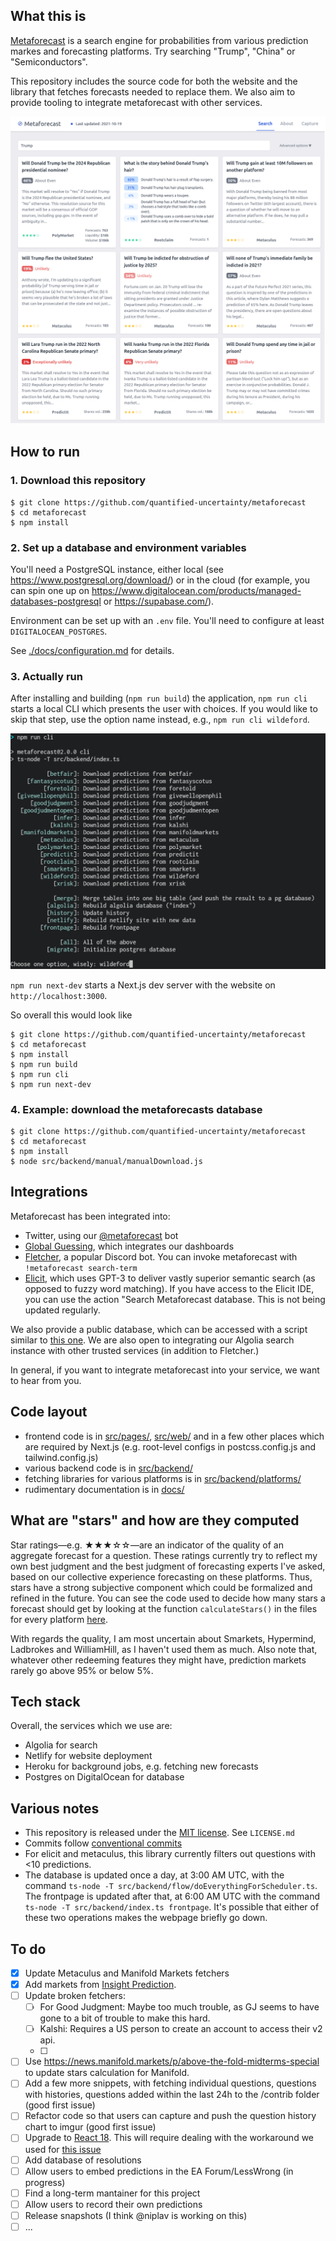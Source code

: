 ## What this is

[Metaforecast](https://metaforecast.org) is a search engine for probabilities from various prediction markes and forecasting platforms. Try searching "Trump", "China" or "Semiconductors".

This repository includes the source code for both the website and the library that fetches forecasts needed to replace them. We also aim to provide tooling to integrate metaforecast with other services.

[![](./public/screenshot-frontpage.png)](https://metaforecast.org)

## How to run

### 1. Download this repository

```
$ git clone https://github.com/quantified-uncertainty/metaforecast
$ cd metaforecast
$ npm install
```

### 2. Set up a database and environment variables

You'll need a PostgreSQL instance, either local (see https://www.postgresql.org/download/) or in the cloud (for example, you can spin one up on https://www.digitalocean.com/products/managed-databases-postgresql or https://supabase.com/).

Environment can be set up with an `.env` file. You'll need to configure at least `DIGITALOCEAN_POSTGRES`.

See [./docs/configuration.md](./docs/configuration.md) for details.

### 3. Actually run

After installing and building (`npm run build`) the application, `npm run cli` starts a local CLI which presents the user with choices. If you would like to skip that step, use the option name instead, e.g., `npm run cli wildeford`.

![](./public/screenshot-cli.png)

`npm run next-dev` starts a Next.js dev server with the website on `http://localhost:3000`.

So overall this would look like

```
$ git clone https://github.com/quantified-uncertainty/metaforecast
$ cd metaforecast
$ npm install
$ npm run build
$ npm run cli
$ npm run next-dev
```

### 4. Example: download the metaforecasts database

```
$ git clone https://github.com/quantified-uncertainty/metaforecast
$ cd metaforecast
$ npm install
$ node src/backend/manual/manualDownload.js
```

## Integrations

Metaforecast has been integrated into:

- Twitter, using our [@metaforecast](https://twitter.com/metaforecast) bot
- [Global Guessing](https://globalguessing.com/russia-ukraine-forecasts/), which integrates our dashboards
- [Fletcher](https://fletcher.fun/), a popular Discord bot. You can invoke metaforecast with `!metaforecast search-term`
- [Elicit](https://elicit.org/), which uses GPT-3 to deliver vastly superior semantic search (as opposed to fuzzy word matching). If you have access to the Elicit IDE, you can use the action "Search Metaforecast database. This is not being updated regularly.

We also provide a public database, which can be accessed with a script similar to [this one](src/backend/manual/manualDownload.ts). We are also open to integrating our Algolia search instance with other trusted services (in addition to Fletcher.)

In general, if you want to integrate metaforecast into your service, we want to hear from you.

## Code layout

- frontend code is in [src/pages/](./src/pages/), [src/web/](./src/web/) and in a few other places which are required by Next.js (e.g. root-level configs in postcss.config.js and tailwind.config.js)
- various backend code is in [src/backend/](./src/backend/)
- fetching libraries for various platforms is in [src/backend/platforms/](./src/backend/platforms/)
- rudimentary documentation is in [docs/](./docs)

## What are "stars" and how are they computed

Star ratings—e.g. ★★★☆☆—are an indicator of the quality of an aggregate forecast for a question. These ratings currently try to reflect my own best judgment and the best judgment of forecasting experts I've asked, based on our collective experience forecasting on these platforms. Thus, stars have a strong subjective component which could be formalized and refined in the future. You can see the code used to decide how many stars a forecast should get by looking at the function `calculateStars()` in the files for every platform [here](./src/backend/platforms).

With regards the quality, I am most uncertain about Smarkets, Hypermind, Ladbrokes and WilliamHill, as I haven't used them as much. Also note that, whatever other redeeming features they might have, prediction markets rarely go above 95% or below 5%.

## Tech stack

Overall, the services which we use are:

- Algolia for search
- Netlify for website deployment
- Heroku for background jobs, e.g. fetching new forecasts
- Postgres on DigitalOcean for database

## Various notes

- This repository is released under the [MIT license](https://opensource.org/licenses/MIT). See `LICENSE.md`
- Commits follow [conventional commits](https://www.conventionalcommits.org/en/v1.0.0/#summary)
- For elicit and metaculus, this library currently filters out questions with <10 predictions.
- The database is updated once a day, at 3:00 AM UTC, with the command `ts-node -T src/backend/flow/doEverythingForScheduler.ts`. The frontpage is updated after that, at 6:00 AM UTC with the command `ts-node -T src/backend/index.ts frontpage`. It's possible that either of these two operations makes the webpage briefly go down.

## To do

- [x] Update Metaculus and Manifold Markets fetchers
- [x] Add markets from [Insight Prediction](https://insightprediction.com/).
- [ ] Update broken fetchers:
  - [ ] For Good Judgment: Maybe too much trouble, as GJ seems to have gone to a bit of trouble to make this hard.
  - [ ] Kalshi: Requires a US person to create an account to access their v2 api.
  - [ ]
- [ ] Use <https://news.manifold.markets/p/above-the-fold-midterms-special> to update stars calculation for Manifold.
- [ ] Add a few more snippets, with fetching individual questions, questions with histories, questions added within the last 24h to the /contrib folder (good first issue)
- [ ] Refactor code so that users can capture and push the question history chart to imgur (good first issue)
- [ ] Upgrade to [React 18](https://reactjs.org/blog/2022/03/08/react-18-upgrade-guide.html). This will require dealing with the workaround we used for [this issue](https://github.com/vercel/next.js/issues/36019#issuecomment-1103266481)
- [ ] Add database of resolutions
- [ ] Allow users to embed predictions in the EA Forum/LessWrong (in progress)
- [ ] Find a long-term mantainer for this project
- [ ] Allow users to record their own predictions
- [ ] Release snapshots (I think @niplav is working on this)
- [ ] ...
